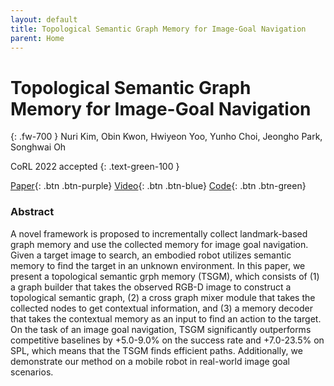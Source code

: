 ```yaml
---
layout: default
title: Topological Semantic Graph Memory for Image-Goal Navigation
parent: Home
---
```

# Topological Semantic Graph Memory for Image-Goal Navigation
{: .fw-700 }
Nuri Kim, Obin Kwon, Hwiyeon Yoo, Yunho Choi, Jeongho Park, Songhwai Oh

CoRL 2022 accepted
{: .text-green-100 }

[Paper](https://arxiv.org/pdf/2209.08274.pdf){: .btn  .btn-purple}
[Video](https://youtu.be/dAnsRLJxGOI){: .btn .btn-blue}
[Code](https://github.com/rllab-snu/Topological-Semantic-Graph-Memory){: .btn .btn-green}

### Abstract
A novel framework is proposed to incrementally collect landmark-based graph memory and use the collected memory for image goal navigation. 
Given a target image to search, an embodied robot utilizes semantic memory to find the target in an unknown environment.
In this paper, we present a topological semantic grph memory (TSGM), which consists of 
(1) a graph builder that takes the observed RGB-D image to construct a topological semantic graph, 
(2) a cross graph mixer module that takes the collected nodes to get contextual information, and 
(3) a memory decoder that takes the contextual memory as an input to find an action to the target.
On the task of an image goal navigation, TSGM significantly outperforms competitive baselines by +5.0-9.0% on the success rate and +7.0-23.5% on SPL, which means that the TSGM finds efficient paths. 
Additionally, we demonstrate our method on a mobile robot in real-world image goal scenarios.